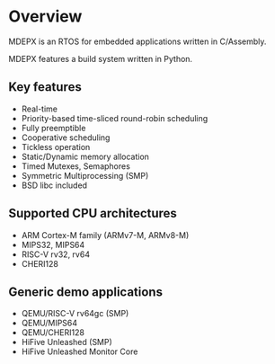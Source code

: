 # Overview

MDEPX is an RTOS for embedded applications written in C/Assembly.

MDEPX features a build system written in Python.

## Key features
- Real-time
- Priority-based time-sliced round-robin scheduling
- Fully preemptible
- Cooperative scheduling
- Tickless operation
- Static/Dynamic memory allocation
- Timed Mutexes, Semaphores
- Symmetric Multiprocessing (SMP)
- BSD libc included

## Supported CPU architectures
- ARM Cortex-M family (ARMv7-M, ARMv8-M)
- MIPS32, MIPS64
- RISC-V rv32, rv64
- CHERI128

## Generic demo applications
  * QEMU/RISC-V rv64gc (SMP)
  * QEMU/MIPS64
  * QEMU/CHERI128
  * HiFive Unleashed (SMP)
  * HiFive Unleashed Monitor Core
